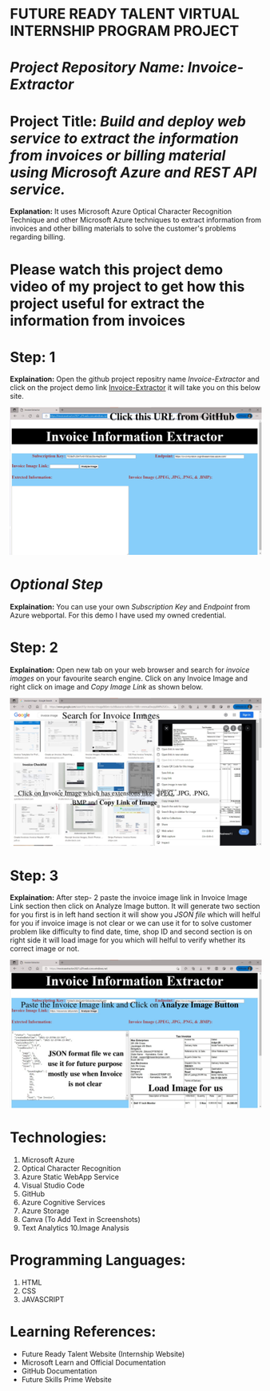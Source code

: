 # **FUTURE READY TALENT VIRTUAL INTERNSHIP PROGRAM PROJECT**

# *Project Repository Name: Invoice-Extractor*
# **Project Title:** *Build and deploy web service to extract the information from invoices or billing material using Microsoft Azure and REST API service.*

**Explanation:** It uses Microsoft Azure Optical Character Recognition Technique and other Microsoft Azure techniques to extract information from invoices and other billing materials to solve the customer's problems regarding billing.

# **Please watch this project demo video of my project to get how this project useful for extract the information from invoices**

# Step: 1

**Explaination:** Open the github project repositry name *Invoice-Extractor* and click on the project demo link [Invoice-Extractor](https://invoiceextractor2021.z29.web.core.windows.net/) it will take you on this below site.

![](Step-%201.png)

# *Optional Step*

**Explaination:** You can use your own *Subscription Key* and *Endpoint* from Azure webportal. For this demo I have used my owned credential.

# Step: 2

**Explaination:** Open new tab on your web browser and search for *invoice images* on your favourite search engine. Click on any Invoice Image and right click on image and *Copy Image Link* as shown below. 

![](Step-%202.png)

# Step: 3

**Explaination:** After step- 2 paste the invoice image link in Invoice Image Link section then click on Analyze Image button. It will generate two section for you first is in left hand section it will show you *JSON file* which will helful for you if invoice image is not clear or we can use it for to solve customer problem like difficulty to find date, time, shop ID and second section is on right side it will load image for you which will helful to verify whether its correct image or not.

![](Step-%203.png)

# Technologies:

1. Microsoft Azure
2. Optical Character Recognition
3. Azure Static WebApp Service 
4. Visual Studio Code
5. GitHub
6. Azure Cognitive Services
7. Azure Storage
8. Canva (To Add Text in Screenshots)
9. Text Analytics
10.Image Analysis

# Programming Languages:
1. HTML
2. CSS
3. JAVASCRIPT

# Learning References:
- Future Ready Talent Website (Internship Website)
- Microsoft Learn and Official Documentation
- GitHub Documentation
- Future Skills Prime Website

